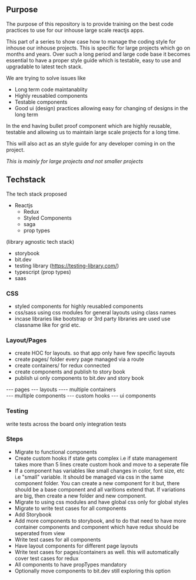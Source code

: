 ## Purpose

The purpose of this repository is to provide training on the best code practices to use for our inhouse large scale reactjs apps.

This part of a series to show case how to manage the coding style for inhouse our inhouse projects. This is specific for large projects which go on months and years. Over such a long period and large code base it becomes essential to have a proper style guide which is testable, easy to use and upgradable to latest tech stack.

We are trying to solve issues like

- Long term code maintanablity 
- Highly reusabled components
- Testable components
- Good ui (design) practices allowing easy for changing of designs in the long term


In the end having bullet proof component which are highly reusable, testable and allowing us to maintain large scale projects for a long time.

This will also act as an style guide for any developer coming in on the project.

*This is mainly for large projects and not smaller projects*

## Techstack

The tech stack proposed 

- Reactjs
    - Redux
    - Styled Components
    - saga
    - prop types

(library agnostic tech stack)

- storybook
- bit.dev
- testing library (https://testing-library.com/)
- typescript (prop types)
- saas


 ### CSS

 - styled components for highly reusabled components
 - css/sass using css modules for general layouts using class names
 - incase libraries like bootstrap or 3rd party libraries are used use classname like for grid etc.


 ### Layout/Pages
 - create HOC for layouts. so that app only have few specific layouts
 - create pages/ folder every page managed via a route
 - create containers/ for redux connected
 - create components and publish to story book
 - publish ui only components to bit.dev and story book

--- pages
    --- layouts
        ---- multiple containers        
            --- multiple components
                --- custom hooks
                --- ui components

### Testing
write tests across the board only integration tests


### Steps

- Migrate to functional components
- Create custom hooks if state gets complex i.e if state management takes more than 5 lines create custom hook and move to a seperate file
- If a component has variables like small changes in color, font size, etc i.e "small" variable. It should be managed via css in the same component folder. You can create a new component for it but, there should be a base component and all varitions extend that. If variations are big, then create a new folder and new component.
- Migrate to using css modules and have global css only for global styles
- Migrate to write test cases for all components
- Add Storybook
- Add more components to storybook, and to do that need to have more container components and component which have redux should be seperated from view 
- Write test cases for all components
- Have layout components for different page layouts
- Write test cases for pages/containers as well. this will automatically cover test cases for redux
- All components to have propTypes mandatory
- Optionally move components to bit.dev still exploring this option

